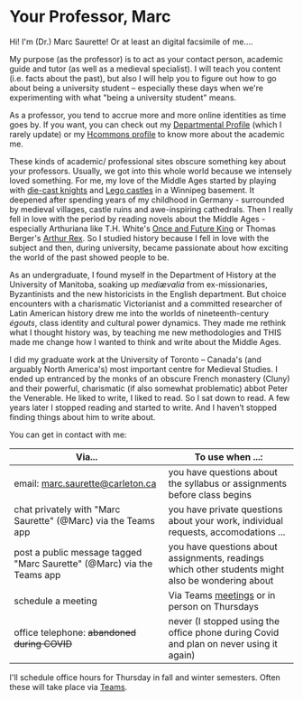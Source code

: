 # Your Professor, Marc

Hi! I'm (Dr.) Marc Saurette! Or at least an digital facsimile of me....

My purpose (as the professor) is to act as your contact person, academic guide and tutor (as well as a medieval specialist). I will teach you content (i.e. facts about the past), but also I will help you to figure out how to go about being a university student – especially these days when we're experimenting with what "being a university student" means.&#x20;

As a professor, you tend to accrue more and more online identities as time goes by. If you want, you can check out my [Departmental Profile](https://carleton.ca/history/people/marc-saurette/) (which I rarely update) or my [Hcommons profile](https://hcommons.org/members/saurette/) to know more about the academic me.

These kinds of academic/ professional sites obscure something key about your professors. Usually, we got into this whole world because we intensely loved something. For me, my love of the Middle Ages started by playing with [die-cast knights](https://en.wikipedia.org/wiki/Britains\_Deetail#Knights\_and\_Turks) and [Lego castles](https://brickset.com/sets/375-2/Castle) in a Winnipeg basement. It deepened after spending years of my childhood in Germany - surrounded by medieval villages, castle ruins and awe-inspiring cathedrals. Then I really fell in love with the period by reading novels about the Middle Ages - especially Arthuriana like T.H. White's [Once and Future King](https://ocul-crl.primo.exlibrisgroup.com/permalink/01OCUL\_CRL/1gorbd6/alma991007825869705153) or Thomas Berger's [Arthur Rex](https://ocul-crl.primo.exlibrisgroup.com/permalink/01OCUL\_CRL/1gorbd6/alma991008085209705153). So I studied history because I fell in love with the subject and then, during university, became passionate about how exciting the world of the past showed people to be.&#x20;

As an undergraduate, I found myself in the Department of History at the University of Manitoba, soaking up _mediævalia_ from ex-missionaries, Byzantinists and the new historicists in the English department. But choice encounters with a charismatic Victorianist and a committed researcher of Latin American history drew me into the worlds of nineteenth-century _égouts_, class identity and cultural power dynamics. They made me rethink what I thought history was, by teaching me new methodologies and THIS made me change how I wanted to think and write about the Middle Ages.&#x20;

I did my graduate work at the University of Toronto – Canada's (and arguably North America's) most important centre for Medieval Studies. I ended up entranced by the monks of an obscure French monastery (Cluny) and their powerful, charismatic (if also somewhat problematic) abbot Peter the Venerable. He liked to write, I liked to read. So I sat down to read. A few years later I stopped reading and started to write. And I haven’t stopped finding things about him to write about.

You can get in contact with me:

| Via...                                                                 | To use when ...:                                                                                                          |
| ---------------------------------------------------------------------- | ------------------------------------------------------------------------------------------------------------------------- |
| email: marc.saurette@carleton.ca                                       | you have questions about the syllabus or assignments before class begins                                                  |
| chat privately with "Marc Saurette" (@Marc) via the Teams app          | you have private questions about your work, individual requests, accomodations ...                                        |
| post a public message tagged "Marc Saurette" (@Marc) via the Teams app | you have questions about assignments, readings which other students might also be wondering about                         |
| schedule a meeting                                                     | Via Teams [meetings](communication.md#how-to-sign-up-for-a-meeting-with-the-professor-on-teams) or in person on Thursdays |
| office telephone: ~~abandoned during COVID~~                           | never    (I stopped using the office phone during Covid and plan on never using it again)                                 |

I'll schedule office hours for Thursday in fall and winter semesters. Often these will take place via [Teams](../digital-tools/teams.md).&#x20;
